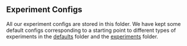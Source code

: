 ## Experiment Configs 
All our experiment configs are stored in this folder. We have kept some default configs corresponding to a starting point to different types of experiments in the [defaults](../configs/defaults/) folder and the [experiments](../configs/experiments) folder.  
